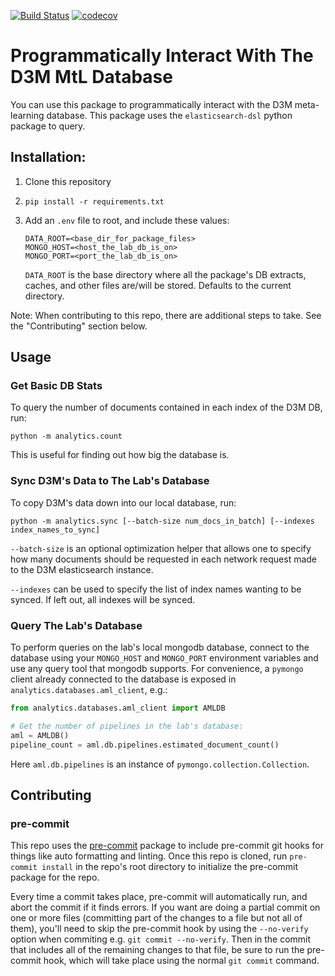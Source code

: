 [![Build Status](https://api.travis-ci.org/byu-dml/d3m-mtl-db-reader.png)](https://travis-ci.org/byu-dml/d3m-mtl-db-reader)
[![codecov](https://codecov.io/gh/byu-dml/d3m-mtl-db-reader/branch/master/graph/badge.svg)](https://codecov.io/gh/byu-dml/d3m-mtl-db-reader)

# Programmatically Interact With The D3M MtL Database

You can use this package to programmatically interact with the D3M meta-learning database. This package uses the `elasticsearch-dsl` python package to query.

## Installation:

1.  Clone this repository

1.  ```shell
    pip install -r requirements.txt
    ```

1.  Add an `.env` file to root, and include these values:

    ```env
    DATA_ROOT=<base_dir_for_package_files>
    MONGO_HOST=<host_the_lab_db_is_on>
    MONGO_PORT=<port_the_lab_db_is_on>
    ```

    `DATA_ROOT` is the base directory where all the package's DB extracts, caches, and other files are/will be stored. Defaults to the current directory.

Note: When contributing to this repo, there are additional steps to take. See the "Contributing" section below.

## Usage

### Get Basic DB Stats

To query the number of documents contained in each index of the D3M DB, run:

```shell
python -m analytics.count
```

This is useful for finding out how big the database is.

### Sync D3M's Data to The Lab's Database

To copy D3M's data down into our local database, run: 

```
python -m analytics.sync [--batch-size num_docs_in_batch] [--indexes index_names_to_sync]
```

`--batch-size` is an optional optimization helper that allows one to specify how many documents should be requested in each network request made to the D3M elasticsearch instance.

`--indexes` can be used to specify the list of index names wanting to be synced. If left out, all indexes will be synced.

### Query The Lab's Database

To perform queries on the lab's local mongodb database, connect to the database using your `MONGO_HOST` and `MONGO_PORT` environment variables and use any query tool that mongodb supports. For convenience, a `pymongo` client already connected to the database is exposed in `analytics.databases.aml_client`, e.g.:

```python
from analytics.databases.aml_client import AMLDB

# Get the number of pipelines in the lab's database:
aml = AMLDB()
pipeline_count = aml.db.pipelines.estimated_document_count()
```

Here `aml.db.pipelines` is an instance of `pymongo.collection.Collection`. 

## Contributing

### pre-commit

This repo uses the [pre-commit](https://pre-commit.com/#intro) package to include pre-commit git hooks for things like auto formatting and linting. Once this repo is cloned, run `pre-commit install` in the repo's root directory to initialize the pre-commit package for the repo.

Every time a commit takes place, pre-commit will automatically run, and abort the commit if it finds errors. If you want are doing a partial commit on one or more files (committing part of the changes to a file but not all of them), you'll need to skip the pre-commit hook by using the `--no-verify` option when commiting e.g. `git commit --no-verify`. Then in the commit that includes all of the remaining changes to that file, be sure to run the pre-commit hook, which will take place using the normal `git commit` command.
